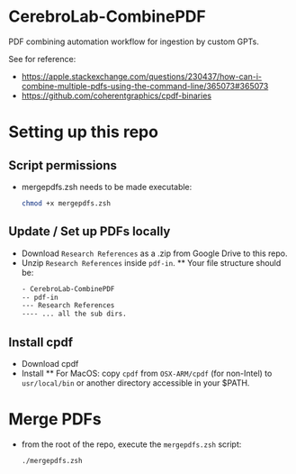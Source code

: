 # CerebroLab-CombinePDF
PDF combining automation workflow for ingestion by custom GPTs.

See for reference:
- https://apple.stackexchange.com/questions/230437/how-can-i-combine-multiple-pdfs-using-the-command-line/365073#365073
- https://github.com/coherentgraphics/cpdf-binaries

# Setting up this repo

## Script permissions
* mergepdfs.zsh needs to be made executable:
  ```bash
  chmod +x mergepdfs.zsh
  ```

## Update / Set up PDFs locally
* Download `Research References` as a .zip from Google Drive to this repo.
* Unzip `Research References` inside `pdf-in`.
** Your file structure should be:
  ```bash
  - CerebroLab-CombinePDF
  -- pdf-in
  --- Research References
  ---- ... all the sub dirs.
  ```

## Install cpdf
* Download cpdf
* Install
** For MacOS: copy `cpdf` from `OSX-ARM/cpdf` (for non-Intel) to `usr/local/bin` or another directory accessible in your $PATH.

# Merge PDFs
* from the root of the repo, execute the `mergepdfs.zsh` script:
  ```bash
  ./mergepdfs.zsh
  ```

